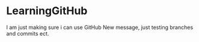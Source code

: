 # LearningGitHub
I am just making sure i can use GitHub
New message, just testing branches and commits ect.
